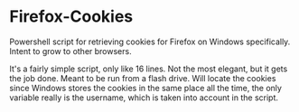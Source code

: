 # Firefox-Cookies
Powershell script for retrieving cookies for Firefox on Windows specifically. Intent to grow to other browsers.

It's a fairly simple script, only like 16 lines. Not the most elegant, but it gets the job done. Meant to be run from a flash drive. Will locate the cookies since Windows stores the cookies in the same place all the time, the only variable really is the username, which is taken into account in the script.
